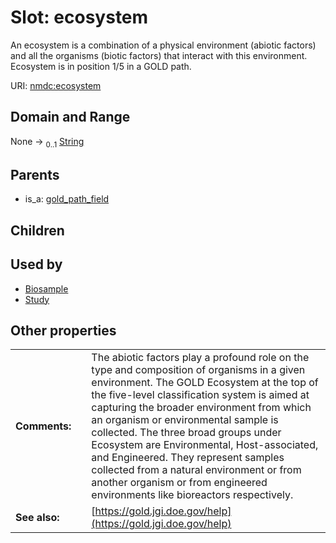 
# Slot: ecosystem


An ecosystem is a combination of a physical environment (abiotic factors) and all the organisms (biotic factors) that interact with this environment. Ecosystem is in position 1/5 in a GOLD path.

URI: [nmdc:ecosystem](https://microbiomedata/meta/ecosystem)


## Domain and Range

None &#8594;  <sub>0..1</sub> [String](types/String.md)

## Parents

 *  is_a: [gold_path_field](gold_path_field.md)

## Children


## Used by

 * [Biosample](Biosample.md)
 * [Study](Study.md)

## Other properties

|  |  |  |
| --- | --- | --- |
| **Comments:** | | The abiotic factors play a profound role on the type and composition of organisms in a given environment. The GOLD Ecosystem at the top of the five-level classification system is aimed at capturing the broader environment from which an organism or environmental sample is collected. The three broad groups under Ecosystem are Environmental, Host-associated, and Engineered. They represent samples collected from a natural environment or from another organism or from engineered environments like bioreactors respectively. |
| **See also:** | | [https://gold.jgi.doe.gov/help](https://gold.jgi.doe.gov/help) |

